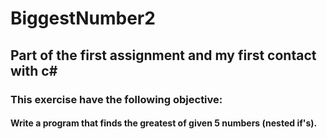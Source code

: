 # BiggestNumber2

## Part of the first assignment and my first contact with c#

### This exercise have the following objective: 
#### Write a program that finds the greatest of given 5 numbers (nested if's).
